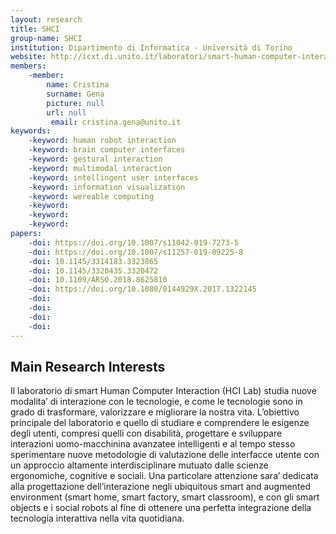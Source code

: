 ```yaml
---
layout: research
title: SHCI
group-name: SHCI
institution: Dipartimento di Informatica - Università di Torino
website: http://icxt.di.unito.it/laboratori/smart-human-computer-interaction/
members: 
    -member: 
        name: Cristina
        surname: Gena
        picture: null
        url: null
		 email: cristina.gena@unito.it
keywords: 
    -keyword: human robot interaction
    -keyword: brain computer interfaces
    -keyword: gestural interaction
    -keyword: multimodal interaction 
    -keyword: intellingent user interfaces 
    -keyword: information visualization
    -keyword: wereable computing 
    -keyword: 
    -keyword: 
    -keyword: 
papers: 
    -doi: https://doi.org/10.1007/s11042-019-7273-5
    -doi: https://doi.org/10.1007/s11257-019-09225-8
    -doi: 10.1145/3314183.3323865
    -doi: 10.1145/3320435.3320472
    -doi: 10.1109/ARSO.2018.8625810
    -doi: https://doi.org/10.1080/0144929X.2017.1322145
    -doi: 
    -doi: 
    -doi: 
    -doi: 
---
```



## Main Research Interests
Il laboratorio di smart Human Computer Interaction (HCI Lab) studia nuove modalita’ di interazione con le tecnologie, e come le tecnologie sono in grado di trasformare, valorizzare e migliorare la nostra vita.
L’obiettivo principale del laboratorio e quello di studiare e comprendere le esigenze degli utenti, compresi quelli con disabilità, progettare e sviluppare interazioni uomo-macchinina avanzatee intelligenti e al tempo stesso sperimentare nuove metodologie di valutazione delle interfacce utente con un approccio altamente interdisciplinare mutuato dalle scienze ergonomiche, cognitive e sociali.
Una particolare attenzione sara’ dedicata alla progettazione dell’interazione negli ubiquitous smart and augmented environment (smart home, smart factory, smart classroom), e con gli smart objects e i social robots al fine di ottenere una perfetta integrazione della tecnologia interattiva nella vita quotidiana.